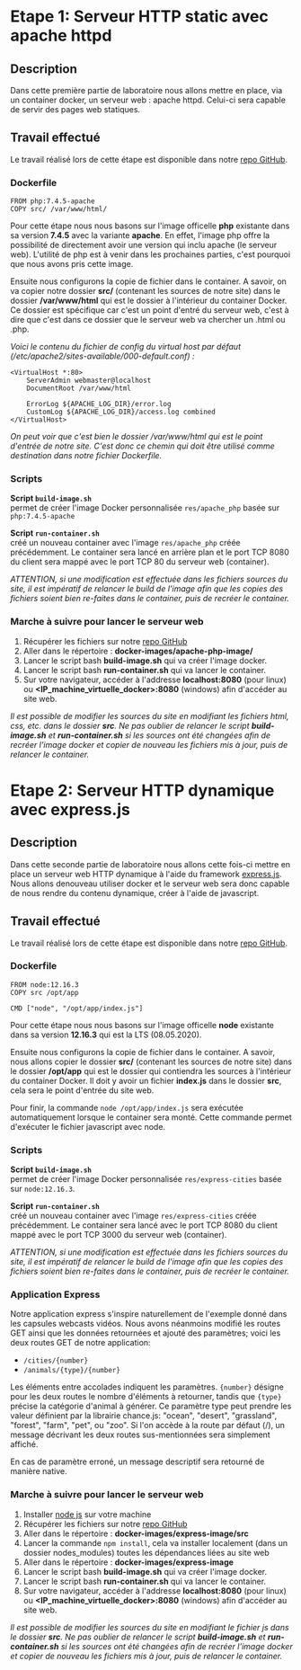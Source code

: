 # Etape 1: Serveur HTTP static avec apache httpd

## Description
Dans cette première partie de laboratoire nous allons mettre en place, via un container docker, un serveur web : apache httpd. Celui-ci sera capable de servir des pages web statiques.


## Travail effectué
Le travail réalisé lors de cette étape est disponible dans notre [repo GitHub](https://github.com/gollgot/RES_HTTPInfra/tree/fb-apache-static/docker-images/apache-php-image).

### Dockerfile 
```
FROM php:7.4.5-apache
COPY src/ /var/www/html/
```

Pour cette étape nous nous basons sur l'image officelle **php** existante dans sa version **7.4.5** avec la variante **apache**. En effet, l'image php offre la possibilité de directement avoir une version qui inclu apache (le serveur web). L'utilité de php est à venir dans les prochaines parties, c'est pourquoi que nous avons pris cette image.

Ensuite nous configurons la copie de fichier dans le container. A savoir, on va copier notre dossier **src/** (contenant les sources de notre site) dans le dossier **/var/www/html** qui est le dossier à l'intérieur du container Docker. Ce dossier est spécifique car c'est un point d'entré du serveur web, c'est à dire que c'est dans ce dossier que le serveur web va chercher un .html ou .php.

*Voici le contenu du fichier de config du virtual host par défaut (/etc/apache2/sites-available/000-default.conf) :*

```
<VirtualHost *:80>
	ServerAdmin webmaster@localhost
	DocumentRoot /var/www/html

	ErrorLog ${APACHE_LOG_DIR}/error.log
	CustomLog ${APACHE_LOG_DIR}/access.log combined
</VirtualHost>

```

*On peut voir que c'est bien le dossier /var/www/html qui est le point d'entrée de notre site. C'est donc ce chemin qui doit être utilisé comme destination dans notre fichier Dockerfile.*

### Scripts

**Script `build-image.sh`**  
permet de créer l'image Docker personnalisée `res/apache_php` basée sur `php:7.4.5-apache`

**Script `run-container.sh`**  
créé un nouveau container avec l'image `res/apache_php` créée précédemment. Le container sera lancé en arrière plan et le port TCP 8080 du client sera mappé avec le port TCP 80 du serveur web (container).

*ATTENTION, si une modification est effectuée dans les fichiers sources du site, il est impératif de relancer le build de l'image afin que les copies des fichiers soient bien re-faites dans le container, puis de recréer le container.*

### Marche à suivre pour lancer le serveur web
1. Récupérer les fichiers sur notre [repo GitHub](https://github.com/gollgot/RES_HTTPInfra/tree/fb-apache-static/docker-images)
1. Aller dans le répertoire : **docker-images/apache-php-image/**
1. Lancer le script bash **build-image.sh** qui va créer l'image docker.
1. Lancer le script bash **run-container.sh** qui va lancer le container.
1. Sur votre navigateur, accéder à l'addresse **localhost:8080** (pour linux) ou **<IP_machine_virtuelle_docker>:8080** (windows) afin d'accéder au site web.

*Il est possible de modifier les sources du site en modifiant les fichiers html, css, etc. dans le dossier **src**. Ne pas oublier de relancer le script **build-image.sh** et **run-container.sh** si les sources ont été changées afin de recréer l'image docker et copier de nouveau les fichiers mis à jour, puis de relancer le container.*


# Etape 2: Serveur HTTP dynamique avec express.js

## Description
Dans cette seconde partie de laboratoire nous allons cette fois-ci mettre en place un serveur web HTTP dynamique à l'aide du framework [express.js](https://expressjs.com/). Nous allons denouveau utiliser docker et le serveur web sera donc capable de nous rendre du contenu dynamique, créer à l'aide de javascript.


## Travail effectué
Le travail réalisé lors de cette étape est disponible dans notre [repo GitHub](https://github.com/gollgot/RES_HTTPInfra/tree/fb-express-dynamic/docker-images/express-image).

### Dockerfile 
```
FROM node:12.16.3
COPY src /opt/app

CMD ["node", "/opt/app/index.js"]
```

Pour cette étape nous nous basons sur l'image officelle **node** existante dans sa version **12.16.3** qui est la LTS (08.05.2020). 

Ensuite nous configurons la copie de fichier dans le container. A savoir, nous allons copier le dossier **src/** (contenant les sources de notre site) dans le dossier **/opt/app** qui est le dossier qui contiendra les sources à l'intérieur du container Docker. Il doit y avoir un fichier **index.js** dans le dossier **src**, cela sera le point d'entrée du site web.

Pour finir, la commande `node /opt/app/index.js` sera exécutée automatiquement lorsque le container sera monté. Cette commande permet d'exécuter le fichier javascript avec node. 

### Scripts

**Script `build-image.sh`**  
permet de créer l'image Docker personnalisée `res/express-cities` basée sur `node:12.16.3`.

**Script `run-container.sh`**  
créé un nouveau container avec l'image `res/express-cities` créée précédemment. Le container sera lancé avec le port TCP 8080 du client mappé avec le port TCP 3000 du serveur web (container).

*ATTENTION, si une modification est effectuée dans les fichiers sources du site, il est impératif de relancer le build de l'image afin que les copies des fichiers soient bien re-faites dans le container, puis de recréer le container.*

### Application Express
Notre application express s'inspire naturellement de l'exemple donné dans les capsules webcasts vidéos. Nous avons néanmoins modifié les routes GET ainsi que les données retournées et ajouté des paramètres; voici les deux routes GET de notre application:

- `/cities/{number}`
- `/animals/{type}/{number}`

Les éléments entre accolades indiquent les paramètres. `{number}` désigne pour les deux routes le nombre d'éléments à retourner, tandis que `{type}` précise la catégorie d'animal à générer. Ce paramètre type peut prendre les valeur définient par la librairie chance.js: "ocean", "desert", "grassland", "forest", "farm", "pet", ou "zoo". Si l'on accède à la route par défaut (/), un message décrivant les deux routes sus-mentionnées sera simplement affiché.

En cas de paramètre erroné, un message descriptif sera retourné de manière native.

### Marche à suivre pour lancer le serveur web
1. Installer [node js](https://nodejs.org/en/) sur votre machine
1. Récupérer les fichiers sur notre [repo GitHub](https://github.com/gollgot/RES_HTTPInfra/tree/fb-apache-static/docker-images)
1. Aller dans le répertoire : **docker-images/express-image/src**
1. Lancer la commande `npm install`, cela va installer localement (dans un dossier nodes_modules) toutes les dépendances liées au site web
1. Aller dans le répertoire : **docker-images/express-image**
1. Lancer le script bash **build-image.sh** qui va créer l'image docker.
1. Lancer le script bash **run-container.sh** qui va lancer le container.
1. Sur votre navigateur, accéder à l'addresse **localhost:8080** (pour linux) ou **<IP_machine_virtuelle_docker>:8080** (windows) afin d'accéder au site web.

*Il est possible de modifier les sources du site en modifiant le fichier js dans le dossier **src**. Ne pas oublier de relancer le script **build-image.sh** et **run-container.sh** si les sources ont été changées afin de recréer l'image docker et copier de nouveau les fichiers mis à jour, puis de relancer le container.*